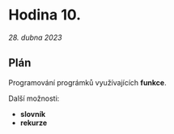 # Hodina 10.
_28. dubna 2023_

## Plán

Programování prográmků využívajících **funkce**.

Další možnosti: 
- **slovník**
- **rekurze**